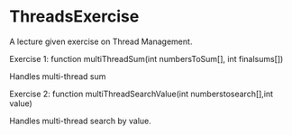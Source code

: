 # ThreadsExercise
A lecture given exercise on Thread Management.

Exercise 1: function multiThreadSum(int numbersToSum[], int finalsums[])

Handles multi-thread sum 

Exercise 2: function multiThreadSearchValue(int numberstosearch[],int value)

Handles multi-thread search by value.
